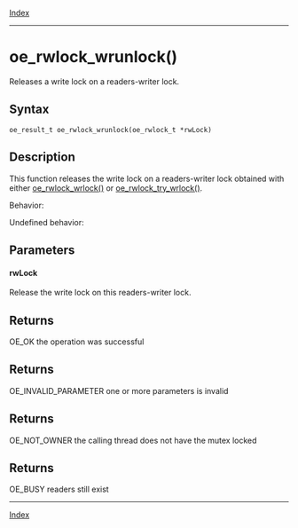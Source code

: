 [Index](index.md)

---
# oe_rwlock_wrunlock()

Releases a write lock on a readers-writer lock.

## Syntax

    oe_result_t oe_rwlock_wrunlock(oe_rwlock_t *rwLock)
## Description 

This function releases the write lock on a readers-writer lock obtained with either [oe_rwlock_wrlock()](thread_8h_aecb0a676a26b8eb7351c10c223e8be43_1aecb0a676a26b8eb7351c10c223e8be43.md) or [oe_rwlock_try_wrlock()](thread_8h_ad2cbb723db10c98037261f600b2973ad_1ad2cbb723db10c98037261f600b2973ad.md).

Behavior:

Undefined behavior:



## Parameters

#### rwLock

Release the write lock on this readers-writer lock.

## Returns

OE_OK the operation was successful

## Returns

OE_INVALID_PARAMETER one or more parameters is invalid

## Returns

OE_NOT_OWNER the calling thread does not have the mutex locked

## Returns

OE_BUSY readers still exist

---
[Index](index.md)

